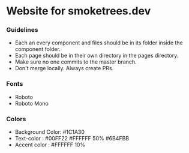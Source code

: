 # Website for smoketrees.dev

### Guidelines

  * Each an every component and files should be in its folder
    inside the component folder.
  * Each page should be in their own directory in the pages directory.
  * Make sure no one commits to the master branch.
  * Don't merge locally. Always create PRs.
  
### Fonts
  * Roboto
  * Roboto Mono

### Colors

  * Background Color: #1C1A30
  * Text-color :  #00FF22
                  #FFFFFF 50%
                  #6B4FBB
  * Accent color : #FFFFFF 10%
